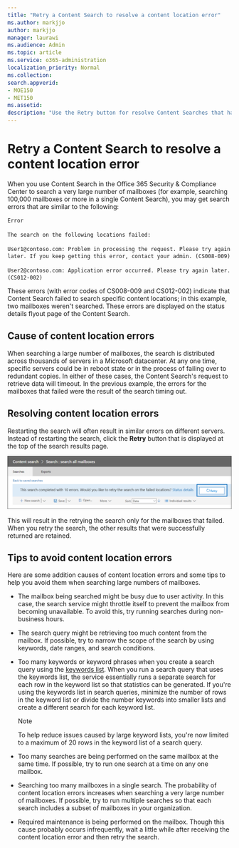 ```yaml
---
title: "Retry a Content Search to resolve a content location error"
ms.author: markjjo
author: markjjo
manager: laurawi
ms.audience: Admin
ms.topic: article
ms.service: o365-administration
localization_priority: Normal
ms.collection: 
search.appverid:
- MOE150
- MET150
ms.assetid: 
description: "Use the Retry button for resolve Content Searches that have content location errors."
---
```


# Retry a Content Search to resolve a content location error

When you use Content Search in the Office 365 Security & Compliance Center to search a very large number of mailboxes (for example, searching 100,000 mailboxes or more in a single Content Search), you may get search errors that are similar to the following:

```
Error

The search on the following locations failed:

User1@contoso.com: Problem in processing the request. Please try again later. If you keep getting this error, contact your admin. (CS008-009)

User2@contoso.com: Application error occurred. Please try again later. (CS012-002)
```

These errors (with error codes of CS008-009 and CS012-002) indicate that Content Search failed to search specific content locations; in this example, two mailboxes weren't searched. These errors are displayed on the status details flyout page of the Content Search.

## Cause of content location errors

When searching a large number of mailboxes, the search is distributed across thousands of servers in a Microsoft datacenter. At any one time, specific servers could be in reboot state or in the process of failing over to redundant copies. In either of these cases, the Content Search's request to retrieve data will timeout. In the previous example, the errors for the mailboxes that failed were the result of the search timing out.

## Resolving content location errors

Restarting the search will often result in similar errors on different servers. Instead of restarting the search, click the **Retry** button that is displayed at the top of the search results page.

![Click the Retry button to resolve content location errors](media/retrycontentsearch3.png)

This will result in the retrying the search only for the mailboxes that failed. When you retry the search, the other results that were successfully returned are retained.

## Tips to avoid content location errors

Here are some addition causes of content location errors and some tips to help you avoid them when searching large numbers of mailboxes.

- The mailbox being searched might be busy due to user activity. In this case, the search service might throttle itself to prevent the mailbox from becoming unavailable. To avoid this, try running searches during non-business hours.

- The search query might be retrieving too much content from the mailbox. If possible, try to narrow the scope of the search by using keywords, date ranges, and search conditions.

- Too many keywords or keyword phrases when you create a search query using the [keywords list](view-keyword-statistics-for-content-search.md#get-keyword-statistics-for-content-searches). When you run a search query that uses the keywords list, the service essentially runs a separate search for each row in the keyword list so that statistics can be generated. If you're using the keywords list in search queries, minimize the number of rows in the keyword list or divide the number keywords into smaller lists and create a different search for each keyword list.

  > [!NOTE]
  > To help reduce issues caused by large keyword lists, you're now limited to a maximum of 20 rows in the keyword list of a search query.

- Too many searches are being performed on the same mailbox at the same time. If possible, try to run one search at a time on any one mailbox.

- Searching too many mailboxes in a single search. The probability of content location errors increases when searching a very large number of mailboxes. If possible, try to run multiple searches so that each search includes a subset of  mailboxes in your organization.

- Required maintenance is being performed on the mailbox. Though this cause probably occurs infrequently, wait a little while after receiving the content location error and then retry the search.

